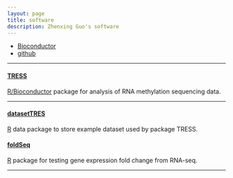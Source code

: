 ```yaml
---
layout: page
title: software
description: Zhenxing Guo's software
---
```


<div class="navbar">
    <div class="navbar-inner">
        <ul class="nav">
            <li><a href="[https://github.com/ZhenxingGuo0015](https://www.bioconductor.org/packages/release/bioc/html/TRESS.html)">Bioconductor</a></li>
            <li><a href="https://github.com/ZhenxingGuo0015">github</a></li>
                <!-- <li><a href="https://rqtl.org">R/qtl</a></li> -->
                <!-- <li><a href="https://kbroman.org/qtl2">R/qtl2</a></li> -->
                <!-- <li><a href="https://kbroman.org/qtlcharts">R/qtlcharts</a></li> -->
        </ul>
    </div>
</div>

---

#### <a name="Bioconductor"></a>[TRESS](https://www.bioconductor.org/packages/release/bioc/html/TRESS.html)
[R/Bioconductor](https://www.bioconductor.org/) package for analysis of RNA methylation sequencing data.

---

#### <a name="github"></a>[datasetTRES](https://github.com/ZhenxingGuo0015/datasetTRES)

[R](https://www.r-project.org) data package to store example dataset used by package TRESS.


#### <a name="github"></a>[foldSeq](https://github.com/ZhenxingGuo0015/Foldseq)
[R](https://www.r-project.org) package for testing gene expression fold change from RNA-seq.


---

